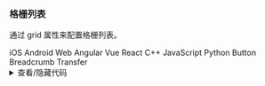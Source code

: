 ### 格栅列表

通过 <yc-tag>grid</yc-tag> 属性来配置格栅列表。

<div class="cell-demo vp-raw">
  <yc-list
    :gridProps="{ gutter: 0, span: 6 }"
    :bordered="false">
    <yc-list-item>
      <yc-list>
        <template #header>Platform</template>
        <yc-list-item>iOS</yc-list-item>
        <yc-list-item>Android</yc-list-item>
        <yc-list-item>Web</yc-list-item>
      </yc-list>
    </yc-list-item>
    <yc-list-item>
      <yc-list>
        <template #header>Framework</template>
        <yc-list-item>Angular</yc-list-item>
        <yc-list-item>Vue</yc-list-item>
        <yc-list-item>React</yc-list-item>
      </yc-list>
    </yc-list-item>
    <yc-list-item>
      <yc-list>
        <template #header>Language</template>
        <yc-list-item>C++</yc-list-item>
        <yc-list-item>JavaScript</yc-list-item>
        <yc-list-item>Python</yc-list-item>
      </yc-list>
    </yc-list-item>
    <yc-list-item>
      <yc-list>
        <template #header>Component</template>
        <yc-list-item>Button</yc-list-item>
        <yc-list-item>Breadcrumb</yc-list-item>
        <yc-list-item>Transfer</yc-list-item>
      </yc-list>
    </yc-list-item>
  </yc-list>
</div>

<details>
<summary>查看/隐藏代码</summary>

```vue
<template>
  <yc-list
    :gridProps="{ gutter: 0, span: 6 }"
    :bordered="false">
    <yc-list-item>
      <yc-list>
        <template #header>Platform</template>
        <yc-list-item>iOS</yc-list-item>
        <yc-list-item>Android</yc-list-item>
        <yc-list-item>Web</yc-list-item>
      </yc-list>
    </yc-list-item>
    <yc-list-item>
      <yc-list>
        <template #header>Framework</template>
        <yc-list-item>Angular</yc-list-item>
        <yc-list-item>Vue</yc-list-item>
        <yc-list-item>React</yc-list-item>
      </yc-list>
    </yc-list-item>
    <yc-list-item>
      <yc-list>
        <template #header>Language</template>
        <yc-list-item>C++</yc-list-item>
        <yc-list-item>JavaScript</yc-list-item>
        <yc-list-item>Python</yc-list-item>
      </yc-list>
    </yc-list-item>
    <yc-list-item>
      <yc-list>
        <template #header>Component</template>
        <yc-list-item>Button</yc-list-item>
        <yc-list-item>Breadcrumb</yc-list-item>
        <yc-list-item>Transfer</yc-list-item>
      </yc-list>
    </yc-list-item>
  </yc-list>
</template>
```

</details>
